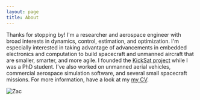 ```yaml
---
layout: page
title: About
---
```


Thanks for stopping by! I'm a researcher and aerospace engineer with broad interests in dynamics, control, estimation, and optimization. I'm especially interested in taking advantage of advancements in embedded electronics and computation to build spacecraft and unmanned aircraft that are smaller, smarter, and more agile. I founded the [KickSat project](http://kicksat.io) while I was a PhD student. I've also worked on unmanned aerial vehicles, commercial aerospace simulation software, and several small spacecraft missions. For more information, have a look at my [my CV](http://zacmanchester.github.io/docs/CV-Manchester-March2018.pdf).

![Zac](http://zacmanchester.github.io/img/Zac_Falcon9.jpg)
